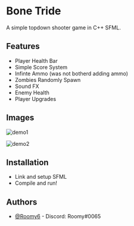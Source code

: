 
# Bone Tride

A simple topdown shooter game in C++ SFML.

## Features

- Player Health Bar
- Simple Score System
- Infinte Ammo (was not botherd adding ammo)
- Zombies Randomly Spawn
- Sound FX
- Enemy Health
- Player Upgrades


## Images

![demo1](https://i.imgur.com/hI6qxjS.png)

![demo2](https://i.imgur.com/mGE7C1c.png)


## Installation

- Link and setup SFML
- Compile and run!
    
## Authors

- [@Roomy6](https://www.github.com/roomy6) - Discord: Roomy#0065
